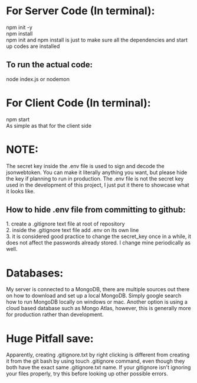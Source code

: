 <h1>For Server Code (In terminal): </h1>
npm init -y </br>
npm install </br>
npm init and npm install is just to make sure all the dependencies and start up codes are installed </br>
<h2>To run the actual code: </h2>
node index.js or nodemon </br>

<h1>For Client Code (In terminal): </h1>
npm start </br>
As simple as that for the client side</br>

<h1>NOTE: </h1>
The secret key inside the .env file is used to sign and decode the jsonwebtoken. You can make it literally anything you want, but please hide the key if planning to run in production. The .env file is not the secret key used in the development of this project, I just put it there to showcase what it looks like. </br>

<h2>How to hide .env file from committing to github:</h2>
1. create a .gitignore text file at root of repository </br>
2. inside the .gitignore text file add .env on its own line </br>
3. it is considered good practice to change the secret_key once in a while, it does not affect the passwords already stored. I change mine periodically as well.</br>

<h1>Databases: </h1>
My server is connected to a MongoDB, there are multiple sources out there on how to download and set up a local MongoDB. Simply google search how to run MongoDB locally on windows or mac. Another option is using a cloud based database such as Mongo Atlas, however, this is generally more for production rather than development. 

<h1>Huge Pitfall save: </h1>
Apparently, creating .gitignore.txt by right clicking is different from creating it from the git bash by using touch .gitignore command, even though they both have the exact same .gitignore.txt name. If your gitignore isn't ignoring your files properly, try this before looking up other possible errors.
